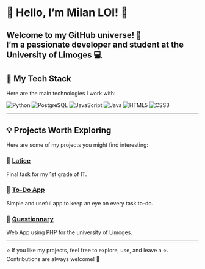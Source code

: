 # 👋 Hello, I’m Milan LOI! 🌟

Welcome to my GitHub universe! 🚀  
I’m a **passionate developer and student at the University of Limoges** 💻  
---

## 🔧 My Tech Stack
Here are the main technologies I work with:

![Python](https://img.shields.io/badge/Python-3776AB?style=for-the-badge&logo=python&logoColor=white)
![PostgreSQL](https://img.shields.io/badge/PostgreSQL-336791?style=for-the-badge&logo=postgresql&logoColor=white)
![JavaScript](https://img.shields.io/badge/JavaScript-F7DF1E?style=for-the-badge&logo=javascript&logoColor=black)
![Java](https://img.shields.io/badge/Java-007396?style=for-the-badge&logo=java&logoColor=white)
![HTML5](https://img.shields.io/badge/HTML5-E34F26?style=for-the-badge&logo=html5&logoColor=white)
![CSS3](https://img.shields.io/badge/CSS3-1572B6?style=for-the-badge&logo=css3&logoColor=white)

---

## 💡 Projects Worth Exploring
Here are some of my projects you might find interesting:

### 🎨 [Latice](https://github.com/jules87000/latice)  
Final task for my 1st grade of IT.  

### 🚀 [To-Do App](https://github.com/LOI-mln/todo-app)  
Simple and useful app to keep an eye on every task to-do.

### 🔗 [Questionnary](https://github.com/Mdeterne/Web-app-questionary)  
Web App using PHP for the university of Limoges.  

---

⭐ If you like my projects, feel free to explore, use, and leave a ⭐. Contributions are always welcome! 🙌
